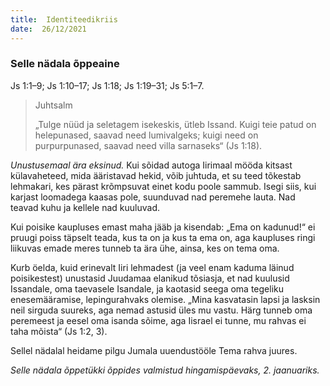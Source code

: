 ```yaml
---
title:  Identiteedikriis  
date:  26/12/2021  
---
```


### Selle nädala õppeaine
Js 1:1–9; Js 1:10–17; Js 1:18; Js 1:19–31; Js 5:1–7.

> <p>Juhtsalm</p>
> „Tulge nüüd ja seletagem isekeskis, ütleb Issand. Kuigi teie patud on helepunased, saavad need lumivalgeks; kuigi need on purpurpunased, saavad need villa sarnaseks“ (Js 1:18).

_Unustusemaal ära eksinud._ Kui sõidad autoga Iirimaal mööda kitsast külavaheteed, mida ääristavad hekid, võib juhtuda, et su teed tõkestab lehmakari, kes pärast krõmpsuvat einet kodu poole sammub. Isegi siis, kui karjast loomadega kaasas pole, suunduvad nad peremehe lauta. Nad teavad kuhu ja kellele nad kuuluvad.

Kui poisike kaupluses emast maha jääb ja kisendab: „Ema on kadunud!“ ei pruugi poiss täpselt teada, kus ta on ja kus ta ema on, aga kaupluses ringi liikuvas emade meres tunneb ta ära ühe, ainsa, kes on tema oma.

Kurb öelda, kuid erinevalt Iiri lehmadest (ja veel enam kaduma läinud poisikestest) unustasid Juudamaa elanikud tõsiasja, et nad kuulusid Issandale, oma taevasele Isandale, ja kaotasid seega oma tegeliku enesemääramise, lepingurahvaks olemise. „Mina kasvatasin lapsi ja lasksin neil sirguda suureks, aga nemad astusid üles mu vastu. Härg tunneb oma peremeest ja eesel oma isanda sõime, aga Iisrael ei tunne, mu rahvas ei taha mõista“ (Js 1:2, 3).

Sellel nädalal heidame pilgu Jumala uuendustööle Tema rahva juures.

_Selle nädala õppetükki õppides valmistud hingamispäevaks, 2. jaanuariks._